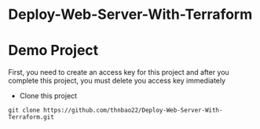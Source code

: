 # Deploy-Web-Server-With-Terraform

# Demo Project

First, you need to create an access key for this project and after you complete this project, you must delete you access key immediately

- Clone this project
```
git clone https://github.com/thnbao22/Deploy-Web-Server-With-Terraform.git
```